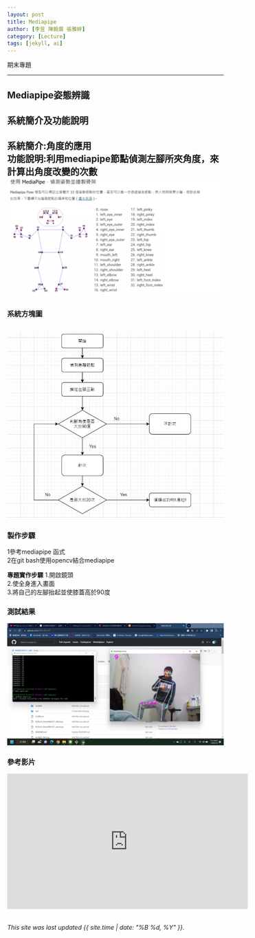 ```yaml
---
layout: post
title: Mediapipe
author: [李昱 陳毅展 張雅婷]
category: [Lecture]
tags: [jekyll, ai]
---
```


期末專題

---
## Mediapipe姿態辨識

## 系統簡介及功能說明
系統簡介:角度的應用   <br>
功能說明:利用mediapipe節點偵測左腳所夾角度，來計算出角度改變的次數   <br>
![](https://github.com/JULIA1021/AI-course/blob/gh-pages/images/2.jpg?raw==true)
---
### 系統方塊圖
![](https://github.com/JULIA1021/AI-course/blob/gh-pages/images/3.jpg?raw==true)
---
### 製作步驟
1參考mediapipe 函式<br>
2在git bash使用opencv結合mediapipe<br>


**專題實作步驟**
1.開啟鏡頭<br>
2.使全身進入畫面<br>
3.將自己的左腳抬起並使膝蓋高於90度<br>

### 測試結果
![](https://github.com/JULIA1021/AI-course/blob/gh-pages/images/1.jpg?raw==true)

### 參考影片
<iframe width="560" height="315" src="https://youtube.com/embed/NbBt8I_7Q9k" title="YouTube video player" frameborder="0" allow="accelerometer; autoplay; clipboard-write; encrypted-media; gyroscope; picture-in-picture; web-share" allowfullscreen></iframe>


<br />
<br />

*This site was last updated {{ site.time | date: "%B %d, %Y" }}.*


